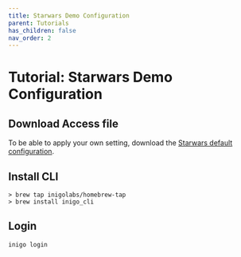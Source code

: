 ```yaml
---
title: Starwars Demo Configuration
parent: Tutorials
has_children: false
nav_order: 2
---
```


# Tutorial: Starwars Demo Configuration

## Download Access file

To be able to apply your own setting, download the [Starwars default configuration](/assets/files/starwars_default_config.zip).

## Install CLI

```console
> brew tap inigolabs/homebrew-tap
> brew install inigo_cli
```

## Login

```console
inigo login
```








